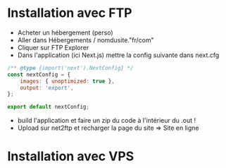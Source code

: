 # Installation avec FTP

- Acheter un hébergement (perso)
- Aller dans Hébergements / nomdusite."fr/com"
- Cliquer sur FTP Explorer
- Dans l'application (ici Next.js) mettre la config suivante dans next.cfg

```js
/** @type {import('next').NextConfig} */
const nextConfig = {
	images: { unoptimized: true },
	output: 'export',
};

export default nextConfig;
```

- build l'application et faire un zip du code à l'intérieur du .out !
- Upload sur net2ftp et recharger la page du site => Site en ligne

# Installation avec VPS
